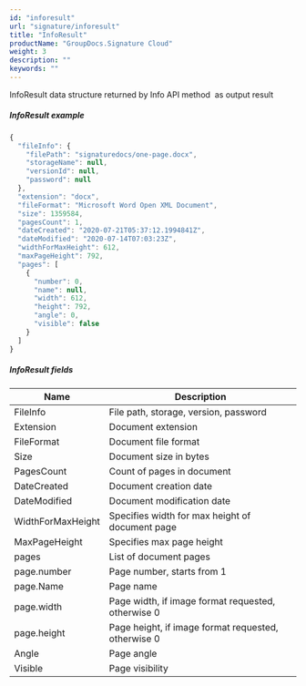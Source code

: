 ```yaml
---
id: "inforesult"
url: "signature/inforesult"
title: "InfoResult"
productName: "GroupDocs.Signature Cloud"
weight: 3
description: ""
keywords: ""
---
```


InfoResult data structure returned by Info API method  as output result

##### InfoResult example #####

```javascript
{
  "fileInfo": {
    "filePath": "signaturedocs/one-page.docx",
    "storageName": null,
    "versionId": null,
    "password": null
  },
  "extension": "docx",
  "fileFormat": "Microsoft Word Open XML Document",
  "size": 1359584,
  "pagesCount": 1,
  "dateCreated": "2020-07-21T05:37:12.1994841Z",
  "dateModified": "2020-07-14T07:03:23Z",
  "widthForMaxHeight": 612,
  "maxPageHeight": 792,
  "pages": [
    {
      "number": 0,
      "name": null,
      "width": 612,
      "height": 792,
      "angle": 0,
      "visible": false
    }
  ]
}
```

##### InfoResult fields #####

|Name|Description
|---|---
|FileInfo|File path, storage, version, password
|Extension|Document extension
|FileFormat|Document file format
|Size|Document size in bytes
|PagesCount|Count of pages in document
|DateCreated|Document creation date
|DateModified|Document modification date
|WidthForMaxHeight|Specifies width for max height of document page
|MaxPageHeight|Specifies max page height
|pages|List of document pages
|page.number|Page number, starts from 1
|page.Name|Page name
|page.width|Page width, if image format requested, otherwise 0
|page.height|Page height, if image format requested, otherwise 0
|Angle|Page angle
|Visible|Page visibility
